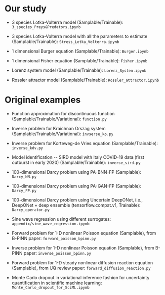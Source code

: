 # Our study

- 3 species Lotka-Volterra model (Samplable/Trainable): `3_species_Preys&Predators.ipynb`

- 3 species Lotka-Volterra model with all the parameters to estimate (Samplable/Trainable): `Stress_Lotka_Volterra.ipynb`

- 1 dimensional Burger equation (Samplable/Trainable): `Burger.ipynb`

- 1 dimensional Fisher equation (Samplable/Trainable): `Fisher.ipynb`

- Lorenz system model (Samplable/Trainable): `Lorenz_System.ipynb`

- Rossler attractor model (Samplable/Trainable): `Rossler_attractor.ipynb`

# Original examples

- Function approximation for discontinuous function (Samplable/Trainable/Variational): `function.py`

- Inverse problem for Kraichnan Orszag system (Samplable/Trainable/Variational): `invserse_ko.py`

- Inverse problem for Korteweg-de Vries equation (Samplable/Trainable): `inverse_kdv.py`

- Model identification -- SIRD model with Italy COVID-19 data (first outburst in early 2020) (Samplable/Trainable): `inverse_sird.py`

- 100-dimensional Darcy problem using PA-BNN-FP (Samplable): `Darcy_NN.py`

- 100-dimensional Darcy problem using PA-GAN-FP (Samplable): `Darcy_FP.py`

- 100-dimensional Darcy problem using Uncertain DeepONet, i.e., DeepONet + deep ensemble (tensorflow.compat.v1, Trainable): `Darcy_operator.py`

- Sine wave regression using different surrogates: `appendix/sine_wave_regression.ipynb`

- Forward problem for 1-D nonlinear Poisson equation (Samplable), from B-PINN paper: `forward_poisson_bpinn.py`

- Inverse problem for 1-D nonlinear Poisson equation (Samplable), from B-PINN paper: `inverse_poisson_bpinn.py`

- Forward problem for 1-D steady nonlinear diffusion reaction equation (Samplable), from UQ review paper: `forward_diffusion_reaction.py`

- Monte Carlo dropout in variational inference fashion for uncertainty quantification in scientific machine learning: `Monte_Carlo_dropout_for_SciML.ipynb` 
